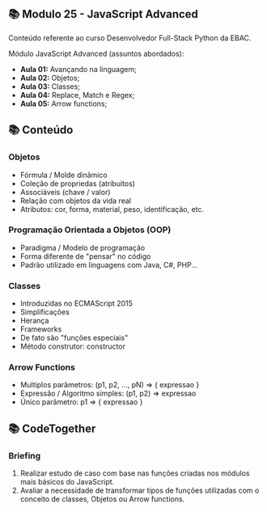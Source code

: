 ## 📚 Modulo 25 - JavaScript Advanced
Conteúdo referente ao curso Desenvolvedor Full-Stack Python da EBAC.

Módulo JavaScript Advanced (assuntos abordados):
- **Aula 01:** Avançando na linguagem;
- **Aula 02:** Objetos;
- **Aula 03:** Classes;
- **Aula 04:** Replace, Match e Regex;
- **Aula 05:** Arrow functions;

## 📚 Conteúdo

### Objetos
- Fórmula / Molde dinâmico
- Coleção de propriedas (atribuitos)
- Associáveis (chave / valor)
- Relação com objetos da vida real
- Atributos: cor, forma, material, peso, identificação, etc.

### Programação Orientada a Objetos (OOP) 
- Paradigma / Modelo de programação
- Forma diferente de "pensar" no código
- Padrão utilizado em linguagens com Java, C#, PHP...

### Classes
- Introduzidas no ECMAScript 2015
- Simplificações
- Herança
- Frameworks
- De fato são "funções especiais"
- Método construtor: constructor

### Arrow Functions
 - Multiplos parâmetros: (p1, p2, ..., pN) => { expressao }
 - Expressão / Algoritmo simples: (p1, p2) => expressao 
 - Único parâmetro: p1 => { expressao }


## 📚 CodeTogether

### Briefing
1. Realizar estudo de caso com base nas funções criadas nos módulos mais básicos do JavaScript.
2. Avaliar a necessidade de transformar tipos de funções utilizadas com o conceito de classes, Objetos ou Arrow functions.